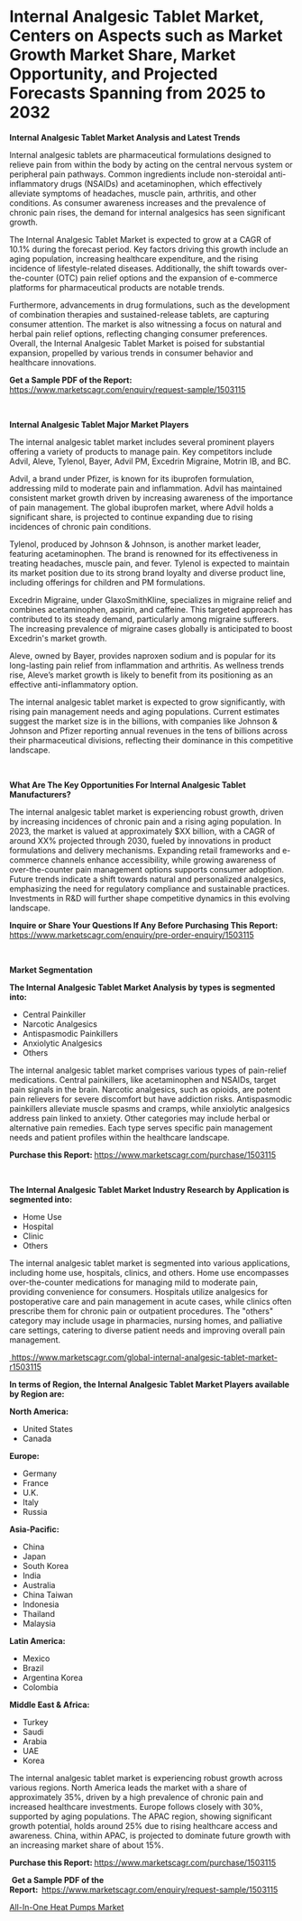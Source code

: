 <p><h1>Internal Analgesic Tablet Market, Centers on Aspects such as Market Growth Market Share, Market Opportunity, and Projected Forecasts Spanning from 2025 to 2032</h1></p><p><strong>Internal Analgesic Tablet Market Analysis and Latest Trends</strong></p>
<p><p>Internal analgesic tablets are pharmaceutical formulations designed to relieve pain from within the body by acting on the central nervous system or peripheral pain pathways. Common ingredients include non-steroidal anti-inflammatory drugs (NSAIDs) and acetaminophen, which effectively alleviate symptoms of headaches, muscle pain, arthritis, and other conditions. As consumer awareness increases and the prevalence of chronic pain rises, the demand for internal analgesics has seen significant growth.</p><p>The Internal Analgesic Tablet Market is expected to grow at a CAGR of 10.1% during the forecast period. Key factors driving this growth include an aging population, increasing healthcare expenditure, and the rising incidence of lifestyle-related diseases. Additionally, the shift towards over-the-counter (OTC) pain relief options and the expansion of e-commerce platforms for pharmaceutical products are notable trends.</p><p>Furthermore, advancements in drug formulations, such as the development of combination therapies and sustained-release tablets, are capturing consumer attention. The market is also witnessing a focus on natural and herbal pain relief options, reflecting changing consumer preferences. Overall, the Internal Analgesic Tablet Market is poised for substantial expansion, propelled by various trends in consumer behavior and healthcare innovations.</p></p>
<p><strong>Get a Sample PDF of the Report:&nbsp;</strong> <a href="https://www.marketscagr.com/enquiry/request-sample/1503115?utm_campaign=2795&utm_medium=2&utm_source=Github&utm_content=ia&utm_term=23032025&utm_id=internal-analgesic-tablet">https://www.marketscagr.com/enquiry/request-sample/1503115</a></p>
<p>&nbsp;</p>
<p><strong>Internal Analgesic Tablet Major Market Players</strong></p>
<p><p>The internal analgesic tablet market includes several prominent players offering a variety of products to manage pain. Key competitors include Advil, Aleve, Tylenol, Bayer, Advil PM, Excedrin Migraine, Motrin IB, and BC.</p><p>Advil, a brand under Pfizer, is known for its ibuprofen formulation, addressing mild to moderate pain and inflammation. Advil has maintained consistent market growth driven by increasing awareness of the importance of pain management. The global ibuprofen market, where Advil holds a significant share, is projected to continue expanding due to rising incidences of chronic pain conditions.</p><p>Tylenol, produced by Johnson & Johnson, is another market leader, featuring acetaminophen. The brand is renowned for its effectiveness in treating headaches, muscle pain, and fever. Tylenol is expected to maintain its market position due to its strong brand loyalty and diverse product line, including offerings for children and PM formulations.</p><p>Excedrin Migraine, under GlaxoSmithKline, specializes in migraine relief and combines acetaminophen, aspirin, and caffeine. This targeted approach has contributed to its steady demand, particularly among migraine sufferers. The increasing prevalence of migraine cases globally is anticipated to boost Excedrin's market growth.</p><p>Aleve, owned by Bayer, provides naproxen sodium and is popular for its long-lasting pain relief from inflammation and arthritis. As wellness trends rise, Aleve’s market growth is likely to benefit from its positioning as an effective anti-inflammatory option.</p><p>The internal analgesic tablet market is expected to grow significantly, with rising pain management needs and aging populations. Current estimates suggest the market size is in the billions, with companies like Johnson & Johnson and Pfizer reporting annual revenues in the tens of billions across their pharmaceutical divisions, reflecting their dominance in this competitive landscape.</p></p>
<p>&nbsp;</p>
<p><strong>What Are The Key Opportunities For Internal Analgesic Tablet Manufacturers?</strong></p>
<p><p>The internal analgesic tablet market is experiencing robust growth, driven by increasing incidences of chronic pain and a rising aging population. In 2023, the market is valued at approximately $XX billion, with a CAGR of around XX% projected through 2030, fueled by innovations in product formulations and delivery mechanisms. Expanding retail frameworks and e-commerce channels enhance accessibility, while growing awareness of over-the-counter pain management options supports consumer adoption. Future trends indicate a shift towards natural and personalized analgesics, emphasizing the need for regulatory compliance and sustainable practices. Investments in R&D will further shape competitive dynamics in this evolving landscape.</p></p>
<p><strong>Inquire or Share Your Questions If Any Before Purchasing This Report:</strong> <a href="https://www.marketscagr.com/enquiry/pre-order-enquiry/1503115?utm_campaign=2795&utm_medium=2&utm_source=Github&utm_content=ia&utm_term=23032025&utm_id=internal-analgesic-tablet">https://www.marketscagr.com/enquiry/pre-order-enquiry/1503115</a></p>
<p>&nbsp;</p>
<p><strong>Market Segmentation</strong></p>
<p><strong>The Internal Analgesic Tablet Market Analysis by types is segmented into:</strong></p>
<p><ul><li>Central Painkiller</li><li>Narcotic Analgesics</li><li>Antispasmodic Painkillers</li><li>Anxiolytic Analgesics</li><li>Others</li></ul></p>
<p><p>The internal analgesic tablet market comprises various types of pain-relief medications. Central painkillers, like acetaminophen and NSAIDs, target pain signals in the brain. Narcotic analgesics, such as opioids, are potent pain relievers for severe discomfort but have addiction risks. Antispasmodic painkillers alleviate muscle spasms and cramps, while anxiolytic analgesics address pain linked to anxiety. Other categories may include herbal or alternative pain remedies. Each type serves specific pain management needs and patient profiles within the healthcare landscape.</p></p>
<p><strong>Purchase this Report:&nbsp;</strong><a href="https://www.marketscagr.com/purchase/1503115?utm_campaign=2795&utm_medium=2&utm_source=Github&utm_content=ia&utm_term=23032025&utm_id=internal-analgesic-tablet">https://www.marketscagr.com/purchase/1503115</a></p>
<p>&nbsp;</p>
<p><strong>The Internal Analgesic Tablet Market Industry Research by Application is segmented into:</strong></p>
<p><ul><li>Home Use</li><li>Hospital</li><li>Clinic</li><li>Others</li></ul></p>
<p><p>The internal analgesic tablet market is segmented into various applications, including home use, hospitals, clinics, and others. Home use encompasses over-the-counter medications for managing mild to moderate pain, providing convenience for consumers. Hospitals utilize analgesics for postoperative care and pain management in acute cases, while clinics often prescribe them for chronic pain or outpatient procedures. The "others" category may include usage in pharmacies, nursing homes, and palliative care settings, catering to diverse patient needs and improving overall pain management.</p></p>
<p><a href="https://www.marketscagr.com/global-internal-analgesic-tablet-market-r1503115?utm_campaign=2795&utm_medium=2&utm_source=Github&utm_content=ia&utm_term=23032025&utm_id=internal-analgesic-tablet">&nbsp;https://www.marketscagr.com/global-internal-analgesic-tablet-market-r1503115</a></p>
<p><strong>In terms of Region, the Internal Analgesic Tablet Market Players available by Region are:</strong></p>
<p>
    <p> <strong> North America: </strong>
        <ul>
            <li>United States</li>
            <li>Canada</li>
        </ul>
        </p> 
    <p> <strong> Europe: </strong>
        <ul>
            <li>Germany</li>
            <li>France</li>
            <li>U.K.</li>
            <li>Italy</li>
            <li>Russia</li>
        </ul>
        </p> 
    <p> <strong> Asia-Pacific: </strong>
        <ul>
            <li>China</li>
            <li>Japan</li>
            <li>South Korea</li>
            <li>India</li>
            <li>Australia</li>
            <li>China Taiwan</li>
            <li>Indonesia</li>
            <li>Thailand</li>
            <li>Malaysia</li>
        </ul>
        </p> 
    <p> <strong> Latin America: </strong>
        <ul>
            <li>Mexico</li>
            <li>Brazil</li>
            <li>Argentina Korea</li>
            <li>Colombia</li>
        </ul>
        </p> 
    <p> <strong> Middle East & Africa: </strong>
        <ul>
            <li>Turkey</li>
            <li>Saudi</li>
            <li>Arabia</li>
            <li>UAE</li>
            <li>Korea</li>
        </ul>
    </p>
    </p>
<p><p>The internal analgesic tablet market is experiencing robust growth across various regions. North America leads the market with a share of approximately 35%, driven by a high prevalence of chronic pain and increased healthcare investments. Europe follows closely with 30%, supported by aging populations. The APAC region, showing significant growth potential, holds around 25% due to rising healthcare access and awareness. China, within APAC, is projected to dominate future growth with an increasing market share of about 15%.</p></p>
<p><strong>Purchase this Report: </strong><a href="https://www.marketscagr.com/purchase/1503115?utm_campaign=2795&utm_medium=2&utm_source=Github&utm_content=ia&utm_term=23032025&utm_id=internal-analgesic-tablet">https://www.marketscagr.com/purchase/1503115</a></p>
<p>&nbsp;<strong>Get a Sample PDF of the Report:&nbsp;&nbsp;</strong><a href="https://www.marketscagr.com/enquiry/request-sample/1503115?utm_campaign=2795&utm_medium=2&utm_source=Github&utm_content=ia&utm_term=23032025&utm_id=internal-analgesic-tablet">https://www.marketscagr.com/enquiry/request-sample/1503115</a></p>
<p><strong></strong></p>
<p><p><a href="https://github.com/leyesamilej/Market-Research-Report-List-1/blob/main/all-in-one-heat-pumps-market.md?utm_campaign=2795&utm_medium=2&utm_source=Github&utm_content=ia&utm_term=23032025&utm_id=internal-analgesic-tablet">All-In-One Heat Pumps Market</a></p></p>